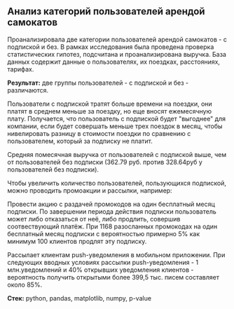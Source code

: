 ## Анализ категорий пользователей арендой самокатов

Проанализировала две категории пользователей арендой самокатов - с подпиской и без. В рамках исследования была проведена проверка статистических гипотез, подсчитана и проанализирована выручка. База данных содержит данные о пользователях, их поездках, расстояниях, тарифах.

**Результат:** две группы пользователей - с подпиской и без - различаются. 

Пользователи с подпиской тратят больше времени на поездки, они платят в среднем меньше за поездку, но еще вносят ежемесячную плату. Получается, что пользователь с подпиской будет "выгоднее" для компании, если будет совершать меньше трех поездок в месяц, чтобы нивелировать разницу в стоимости поездки по сравнению с пользователем, который за подписку не платит. 

Средняя помесячная выручка от пользователей с подпиской выше, чем от пользователей без подписки (362.79 руб. против 328.64руб у пользователей без подписки).

Чтобы увеличить количество пользователей, пользующихся подпиской, можно проводить промоакции и рассылки, например:

Провести акцию с раздачей промокодов на один бесплатный месяц подписки. По завершении периода действия подписки пользователь может либо отказаться от неё, либо продлить, совершив соотвествующий платёж. При 1168 разосланных промокодах на один бесплатный месяц подписки с вероятностью примерно 5% как минимум 100 клиентов продлят эту подписку.

Рассылает клиентам push-уведомления в мобильном приложении. При следующих вводных условиях рассылки push-уведомления - 1 млн.уведомлений и 40% открывших уведомления клиентов - вероятность получить открытыми более 399,5 тыс. писем составляет около 85%.

**Стек:** python, pandas, matplotlib, numpy, p-value
